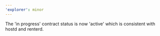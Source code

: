 ```yaml
---
'explorer': minor
---
```


The 'in progress' contract status is now 'active' which is consistent with hostd and renterd.
